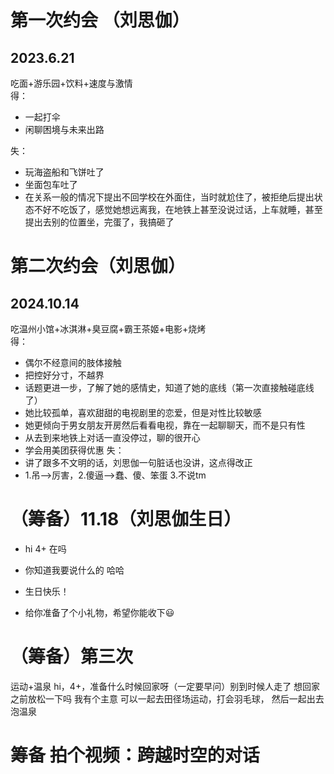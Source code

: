 # 第一次约会 （刘思伽）
2023.6.21 
--
吃面+游乐园+饮料+速度与激情<br>
得：
* 一起打伞
* 闲聊困境与未来出路

失：
* 玩海盗船和飞饼吐了
* 坐面包车吐了
* 在关系一般的情况下提出不回学校在外面住，当时就尬住了，被拒绝后提出状态不好不吃饭了，感觉她想远离我，在地铁上甚至没说过话，上车就睡，甚至提出去别的位置坐，完蛋了，我搞砸了

# 第二次约会（刘思伽）
2024.10.14
--

吃温州小馆+冰淇淋+臭豆腐+霸王茶姬+电影+烧烤<br>
得：
* 偶尔不经意间的肢体接触
* 把控好分寸，不越界
* 话题更进一步，了解了她的感情史，知道了她的底线（第一次直接触碰底线了）
* 她比较孤单，喜欢甜甜的电视剧里的恋爱，但是对性比较敏感
* 她更倾向于男女朋友开房然后看看电视，靠在一起聊聊天，而不是只有性
* 从去到来地铁上对话一直没停过，聊的很开心
* 学会用美团获得优惠
失：
* 讲了跟多不文明的话，刘思伽一句脏话也没讲，这点得改正
* 1.吊—>厉害，2.傻逼—>蠢、傻、笨蛋 3.不说tm

# （筹备）11.18（刘思伽生日）
* hi 4+ 在吗
* 你知道我要说什么的 哈哈
* 生日快乐！

* 给你准备了个小礼物，希望你能收下😃

# （筹备）第三次
运动+温泉
hi，4+，准备什么时候回家呀（一定要早问）别到时候人走了
想回家之前放松一下吗
我有个主意
可以一起去田径场运动，打会羽毛球，
然后一起出去泡温泉

# 筹备 拍个视频：跨越时空的对话
